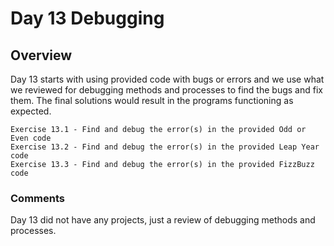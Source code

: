 # Day 13 Debugging

## Overview

Day 13 starts with using provided code with bugs or errors and we use what we reviewed for debugging methods and processes to find the bugs and fix them. The final solutions would result in the programs functioning as expected.

    Exercise 13.1 - Find and debug the error(s) in the provided Odd or Even code
    Exercise 13.2 - Find and debug the error(s) in the provided Leap Year code
    Exercise 13.3 - Find and debug the error(s) in the provided FizzBuzz code

### Comments

Day 13 did not have any projects, just a review of debugging methods and processes.
